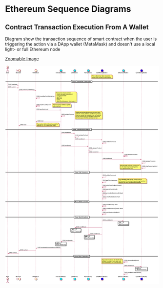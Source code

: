 # Ethereum Sequence Diagrams

## Contract Transaction Execution From A Wallet
Diagram show the transaction sequence of smart contract when the user 
is triggering the action via a DApp wallet (MetaMask) and doesn't use 
a local light- or full Ethereum node

[Zoomable Image](https://lh3.googleusercontent.com/GBESDH7kIr5qY1yprhVY8k76G57f6z3PTYwyyKeosS9GgLPbT9edbpSahjTHQaIAV5rIm_evB5cOOD21HlWmL140aR5lMlkDE1YT0wGujfpC-FUJ7hpV5_JrxTM69Q536zLAD9-5_Tg=w2400)

![PlantU;L Diagram](/models/ethereum/out/contract-execution-from-wallet.png)